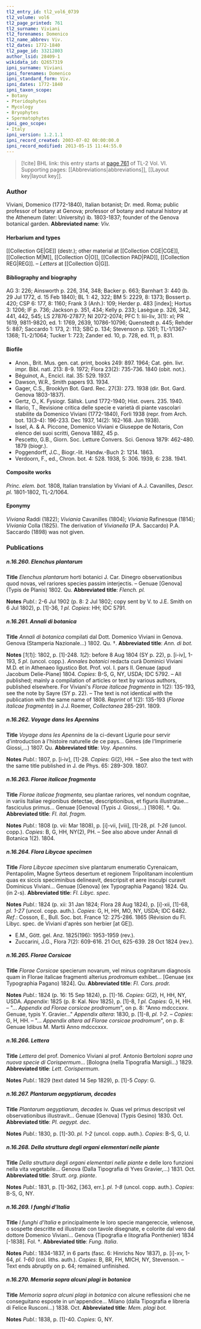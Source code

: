 ```yaml
---
tl2_entry_id: tl2_vol6_0739
tl2_volume: vol6
tl2_page_printed: 761
tl2_surname: Viviani
tl2_forenames: Domenico
tl2_name_abbrev: Viv.
tl2_dates: 1772-1840
tl2_page_id: 33212803
author_lsid: 28409-1
wikidata_id: Q2657319
ipni_surname: Viviani
ipni_forenames: Domenico
ipni_standard_form: Viv.
ipni_dates: 1772-1840
ipni_taxon_scope: 
- Botany
- Pteridophytes
- Mycology
- Bryophytes
- Spermatophytes
ipni_geo_scope: 
- Italy
ipni_version: 1.2.1.1
ipni_record_created: 2003-07-02 00:00:00.0
ipni_record_modified: 2013-05-15 11:44:55.0
---
```



> [!cite] BHL link: this entry starts at [page 761](https://www.biodiversitylibrary.org/page/33212803) of TL-2 Vol. VI.
> Supporting pages: [[Abbreviations|abbreviations]], [[Layout key|layout key]].

### Author

Viviani, Domenico (1772-1840), Italian botanist; Dr. med. Roma; public professor of botany at Genova; professor of botany and natural history at the Atheneum (later: University) ib. 1803-1837; founder of the Genova botanical garden. 
**Abbreviated name**: *Viv.*

#### Herbarium and types

[[Collection GE|GE]] (destr.); other material at [[Collection CGE|CGE]], [[Collection M|M]], [[Collection O|O]], [[Collection PAD|PAD]], [[Collection REG|REG]]. – *Letters* at [[Collection G|G]].

#### Bibliography and biography

AG 3: 226; Ainsworth p. 226, 314, 348; Backer p. 663; Barnhart 3: 440 (b. 29 Jul 1772, d. 15 Feb 1840); BL 1: 42, 322; BM 5: 2229, 8: 1373; Bossert p. 420; CSP 6: 177, 8: 1160; Frank 3 (Anh.): 109; Herder p. 483 \[index\]; Hortus 3: 1206; IF p. 736; Jackson p. 351, 434; Kelly p. 233; Lasègue p. 326, 342, 441, 442, 545; LS 27876-27877; NI 2072-2074; PFC 1: liii-liv, 3(1): xl; PR 1619, 9811-9820, ed. 1: 1769, 2639, 10786-10796; Quenstedt p. 445; Rehder 5: 887; Saccardo 1: 173, 2: 113; SBC p. 134; Stevenson p. 1261; TL-1/1367-1368; TL-2/1064; Tucker 1: 723; Zander ed. 10, p. 728, ed. 11, p. 831.

#### Biofile

- Anon., Brit. Mus. gen. cat. print, books 249: 897. 1964; Cat. gén. livr. impr. Bibl. natl. 213: 8-9. 1972; Flora 23(2): 735-736. 1840 (obit. not.).
- Béguinot, A., Encicl. ital. 35: 529. 1937.
- Dawson, W.R., Smith papers 93. 1934.
- Gager, C.S., Brooklyn Bot. Gard. Rec. 27(3): 273. 1938 (dir. Bot. Gard. Genova 1803-1837).
- Gertz, O., K. Fysiogr. Sällsk. Lund 1772-1940; Hist. overs. 235. 1940.
- Illario, T., Revisione critica delle specie e varietà di piante vascolari stabilite da Domenico Viviani (1772-1840), Forli 1938 (repr. from Arch. bot. 13(3-4): 196-233. Dec 1937, 14(2): 162-168. Jun 1938).
- Issel, A. & A. Piccone, Domenico Viviani e Giuseppe de Notaris, Con elenco dei suoi scritti, Genova 1882, 45 p.
- Pescetto, G.B., Giorn. Soc. Letture Convers. Sci. Genova 1879: 462-480. 1879 (biogr.).
- Poggendorff, J.C., Biogr.-lit. Handw.-Buch 2: 1214. 1863.
- Verdoorn, F., ed., Chron. bot. 4: 528. 1938, 5: 306. 1939, 6: 238. 1941.

#### Composite works

*Princ. elem. bot.* 1808, Italian translation by Viviani of A.J. Cavanilles, *Descr. pl.* 1801-1802, TL-2/1064.

#### Eponymy

*Viviana* Raddi (1822); *Viviania* Cavanilles (1804); *Viviania* Rafinesque (1814); *Viviania* Colla (1825). The derivation of *Vivianella* (P.A. Saccardo) P.A. Saccardo (1898) was not given.

### Publications

##### n.16.260. Elenchus plantarum

**Title**
*Elenchus plantarum* horti botanici J. Car. Dinegro observationibus quod novas, vel rariores species passim interjectis. – Genuae \[Genova\] (Typis de Planis) 1802. Qu.
**Abbreviated title**: *Flench. pl.*

**Notes**
*Publ*.: 2-6 Jul 1902 (p. 8: 2 Jul 1802; copy sent by V. to J.E. Smith on 6 Jul 1802), p. \[1\]-36, *1 pl. Copies*: HH; IDC 5791.

##### n.16.261. Annali di botanica

**Title**
*Annali di botanica* compilati dal Dott. Domenico Viviani in Genova. Genova (Stamperia Nazionale...) 1802. Qu. †.
**Abbreviated title**: *Ann. di bot.*

**Notes**
\[*1*(*1*)\]: 1802, p. \[1\]-248.
*1*(*2*): before 8 Aug 1804 (SY p. 22), p. \[i-iv\], 1-193, *5 pl*. (uncol. copp.). *Annales botanici* redacta curâ Dominici Viviani M.D. et in Athenaeo ligustico Bot. Prof. vol. I. pars II. Genuae (apud Jacobum Delie-Piane) 1804.
*Copies*: B-S, G, NY, USDA; IDC 5792. – All published; mainly a compilation of articles or text by various authors, published elsewhere. For Viviani's *Florae italicae fragmenta* in 1(2): 135-193, see the note by Sayre (SY p. 22). – The text is not identical with the publication with the same name of 1808.
*Reprint* of 1(2): 135-193 (*Florae italicae fragmenta*) in J.J. Roemer, *Collectanea* 285-291. 1809.

##### n.16.262. Voyage dans les Apennins

**Title**
*Voyage dans les Apennins* de la ci-devant Ligurie pour servir d'introduction à l'histoire naturelle de ce pays... Gènes (de l'Imprimerie Giossi,...) 1807. Qu.
**Abbreviated title**: *Voy. Apennins*.

**Notes**
*Publ*.: 1807, p. \[i-iv\], \[1\]-28. *Copies*: G(2), HH. – See also the text with the same title published in J. de Phys. 65: 289-309. 1807.

##### n.16.263. Florae italicae fragmenta

**Title**
*Florae italicae fragmenta*, seu plantae rariores, vel nondum cognitae, in variis Italiae regionibus detectae, descriptionibus, et figuris illustratae... fasciculus primus... Genuae \[Genova\] (Typis J. Giossi,...) \[1808\]. †. Qu.
**Abbreviated title**: *Fl. ital. fragm.*

**Notes**
*Publ*.: 1808 (p. vii: Mar 1808), p. \[i\]-vii, \[viii\], \[1\]-28, *pl. 1-26* (uncol. copp.). *Copies*: B, G, HH, NY(2), PH. – See also above under Annali di Botanica 1(2). 1804.

##### n.16.264. Flora Libycae specimen

**Title**
*Flora Libycae specimen* sive plantarum enumeratio Cyrenaicam, Pentapolim, Magne Syrteos desertum et regionem Tripolitanam incolentium quas ex siccis speciminibus delineavit, descripsit et aere insculpi curavit Dominicus Viviani... Genuae \[Genova\] (ex Typographia Pagano) 1824. Qu. (in 2-s).
**Abbreviated title**: *Fl. Libyc. spec*.

**Notes**
*Publ*.: 1824 (p. xii: 31 Jan 1824; Flora 28 Aug 1824), p. \[i\]-xii, \[1\]-68, *pl. 1-27* (uncol. copp. auth.). *Copies*: G, H, HH, MO, NY, USDA; IDC 6482.
*Ref*.: Cosson, E., Bull. Soc. bot. France 12: 275-286. 1865 (Révision du Fl. Libyc. spec. de Viviani d'après son herbier \[at GE\]).
- E.M., Gött. gel. Anz. 1825(196): 1953-1959 (rev.).
- Zuccarini, J.G., Flora 7(2): 609-616. 21 Oct, 625-639. 28 Oct 1824 (rev.).

##### n.16.265. Florae Corsicae

**Title**
*Florae Corsicae* specierum novarum, vel minus cognitarum diagnosis quam in Florae italicae fragmenti alterius *prodromum* exhibet... \[Genuae (ex Typographia Pagano) 1824\]. Qu.
**Abbreviated title**: *Fl. Cors. prodr.*

**Notes**
*Publ*.: 1824 (p. 16: 15 Sep 1824), p. \[1\]-16. *Copies*: G(2), H, HH, NY, USDA.
*Appendix*: 1825 (p. 8: Kal. Nov 1825), p. \[1\]-8, *1 pl. Copies*: G, H, HH. – "... *Appendix ad Florae corsicae prodromum*", on p. 8: "Anno mdcccxxv. Genuae, typis Y. Gravier..."
*Appendix altera*: 1830, p. \[1\]-8, *pl. 1-2.* – *Copies*: G, H, HH. – "... *Appendix altera ad Florae corsicae prodromum*", on p. 8: Genuae Idibus M. Martii Anno mdcccxxx.

##### n.16.266. Lettera

**Title**
*Lettera* del prof. Domenico Viviani al prof. Antonio Bertoloni *sopra una nuova specie di Corispermum*... \[Bologna (nella Tipografia Marsigli...) 1829.
**Abbreviated title**: *Lett. Corispermum*.

**Notes**
*Publ*.: 1829 (text dated 14 Sep 1829), p. \[1\]-5 *Copy*: G.

##### n.16.267. Plantarum aegyptiarum, decades

**Title**
*Plantarum aegyptiarum, decades* iv. Quas vel primus descripsit vel observationibus illustravit... Genuae \[Genova\] (Typis Gesino) 1830. Oct.
**Abbreviated title**: *Pl. aegypt. dec*.

**Notes**
*Publ*.: 1830, p. \[1\]-30. *pl. 1-2* (uncol. copp. auth.). *Copies*: B-S, G, U.

##### n.16.268. Della struttura degli organi elementari nelle piante

**Title**
*Della struttura degli organi elementari nelle piante* e delle loro funzioni nella vita vegetabile... Genova (Dalla Tipografia di Yves Gravier,...) 1831. Oct.
**Abbreviated title**: *Strutt. org. piante*.

**Notes**
*Publ*.: 1831, p. \[1\]-362, \[363, err.\]. *pl. 1-8* (uncol. copp. auth.). *Copies*: B-S, G, NY.

##### n.16.269. I funghi d'Italia

**Title**
*I funghi d'Italia* e principalmente le loro specie mangereccie, velenose, o sospette descritte ed illustrate con tavole disegnate, e colorite dal vero dal dottore Domenico Viviani... Genova (Tipografia e litografia Ponthenier) 1834 \[-1838\]. Fol. †.
**Abbreviated title**: *Fung. Italia*.

**Notes**
*Publ*.: 1834-1837, in 6 parts (fasc. 6: Hinrichs Nov 1837), p. \[i\]-xv, 1-64, *pl. 1-60* (col. liths. auth.). *Copies*: B, BR, FH, MICH, NY, Stevenson. – Text ends abruptly on p. 64; remained unfinished.

##### n.16.270. Memoria sopra alcuni plagi in botanica

**Title**
*Memoria sopra alcuni plagi in botanica* con alcune reflessioni che ne conseguitano esposte in un'appendice... Milano (dalla Tipografia e libreria di Felice Rusconi...) 1838. Oct.
**Abbreviated title**: *Mem. plagi bot.*

**Notes**
*Publ*.: 1838, p. \[1\]-40. *Copies*: G, NY.

